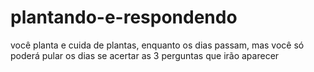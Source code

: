 # plantando-e-respondendo
você planta e cuida de plantas, enquanto os dias passam, mas você só poderá pular os dias se acertar as 3 perguntas que irão aparecer
